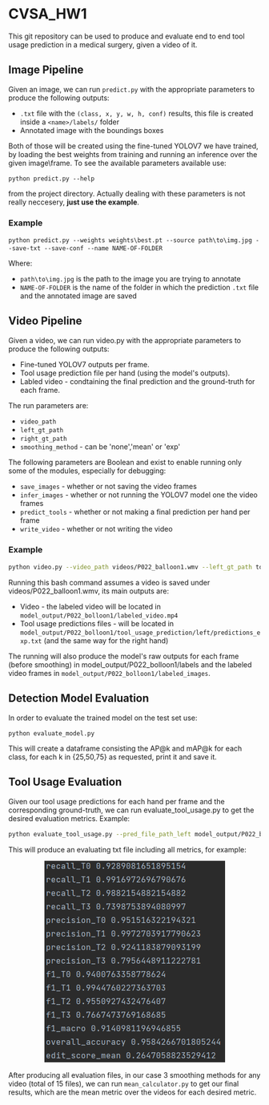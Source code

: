 # CVSA_HW1
This git repository can be used to produce and evaluate end to end tool usage prediction in a medical surgery, given a video of it.

## Image Pipeline
Given an image, we can run `predict.py` with the appropriate parameters to produce the following outputs:
* `.txt` file with the `(class, x, y, w, h, conf)` results, this file is created inside a `<name>/labels/` folder 
* Annotated image with the boundings boxes

Both of those will be created using the fine-tuned YOLOV7 we have trained, by loading the best weights from training and running an inference over the given image\frame.
To see the available parameters available use:
```
python predict.py --help
```
from the project directory.
Actually dealing with these parameters is not really neccesery, **just use the example**.

### Example
```
python predict.py --weights weights\best.pt --source path\to\img.jpg --save-txt --save-conf --name NAME-OF-FOLDER
```
Where:
* `path\to\img.jpg` is the path to the image you are trying to annotate
* `NAME-OF-FOLDER` is the name of the folder in which the prediction `.txt` file and the annotated image are saved

## Video Pipeline
Given a video, we can run video.py with the appropriate parameters to produce the following outputs:
* Fine-tuned YOLOV7 outputs per frame.
* Tool usage prediction file per hand (using the model's outputs).
* Labled video - condtaining the final prediction and the ground-truth for each frame.

The run parameters are:
* `video_path`
* `left_gt_path`
* `right_gt_path`
* `smoothing_method` - can be 'none','mean' or 'exp'

The following parameters are Boolean and exist to enable running only some of the modules, especially for debugging:
* `save_images` - whether or not saving the video frames
* `infer_images` - whether or not running the YOLOV7 model one the video frames
* `predict_tools` - whether or not making a final prediction per hand per frame
* `write_video` - whether or not writing the video

### Example
```bash
python video.py --video_path videos/P022_balloon1.wmv --left_gt_path tools_gt/tools_left/P022_balloon1.txt --right_gt_path tools_gt/tools_right/P022_balloon1.txt --smoothing_method exp --save_images --infer_images --predict_tools --write_video
```
Running this bash command assumes a video is saved under videos/P022_balloon1.wmv, its main outputs are:
* Video - the labeled video will be located in `model_output/P022_bolloon1/labeled_video.mp4`
* Tool usage predictions files - will be located in `model_output/P022_bolloon1/tool_usage_prediction/left/predictions_exp.txt` (and the same way for the right hand)

The running will also produce the model's raw outputs for each frame (before smoothing) in model_output/P022_bolloon1/labels and the labeled video frames in `model_output/P022_bolloon1/labeled_images`.

## Detection Model Evaluation
In order to evaluate the trained model on the test set use:
```
python evaluate_model.py
```
This will create a dataframe consisting the AP@k and mAP@k for each class, for each k in {25,50,75} as requested, print it and save it.

## Tool Usage Evaluation
Given our tool usage predictions for each hand per frame and the corresponding ground-truth, we can run evaluate_tool_usage.py to get the desired evaluation metrics.
Example:
```bash
python evaluate_tool_usage.py --pred_file_path_left model_output/P022_balloon1/tool_usage_prediction/left/predictions_exp.txt --pred_file_path_right model_output/P022_balloon1/tool_usage_prediction/right/predictions_exp.txt --gt_file_path_left tools_gt/tools_left/P022_balloon1.txt --gt_file_path_right tools_gt/tools_right/P022_balloon1.txt --video_name P022_balloon1 --smoothing_method exp
```

This will produce an evaluating txt file including all metrics, for example:
<p align="center">
  <img src="https://github.com/TalIfargan/CVSA_HW1/blob/master/metrics_example.png" />
</p>

After producing all evaluation files, in our case 3 smoothing methods for any video (total of 15 files), we can run `mean_calculator.py` to get our final results, which are the mean metric over the videos for each desired metric.

